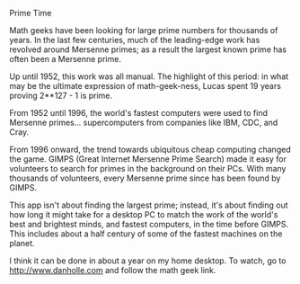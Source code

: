 Prime Time

Math geeks have been looking for large prime numbers for thousands of years.  In the last few centuries,
much of the leading-edge work has revolved around Mersenne primes;  as a result the largest known prime
has often been a Mersenne prime.

Up until 1952, this work was all manual.  The highlight of this period:  in what may be the ultimate expression
of math-geek-ness, Lucas spent 19 years proving 2**127 - 1 is prime.

From 1952 until 1996, the world's fastest computers were used to find Mersenne primes... supercomputers from
companies like IBM, CDC, and Cray.

From 1996 onward, the trend towards ubiquitous cheap computing changed the game.  GIMPS (Great Internet Mersenne
Prime Search) made it easy for volunteers to search for primes in the background on their PCs.  With many
thousands of volunteers, every Mersenne prime since has been found by GIMPS.

This app isn't about finding the largest prime;  instead, it's about finding out how long it might take for 
a desktop PC to match the work of the world's best and brightest minds, and fastest computers, in the time
before GIMPS.  This includes about a half century of some of the fastest machines on the planet.

I think it can be done in about a year on my home desktop.  To watch, go to http://www.danholle.com and follow
the math geek link.

